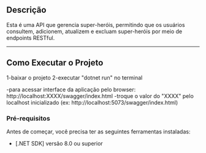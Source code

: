 ## Descrição

Esta é uma API que gerencia super-heróis, permitindo que os usuários consultem, adicionem, atualizem e excluam super-heróis por meio de endpoints RESTful.

---

## Como Executar o Projeto

1-baixar o projeto
2-executar "dotnet run" no terminal

-para acessar interface da aplicação pelo browser: http://localhost:XXXX/swagger/index.html
-troque o valor do "XXXX" pelo localhost inicializado (ex: http://localhost:5073/swagger/index.html)

### Pré-requisitos

Antes de começar, você precisa ter as seguintes ferramentas instaladas:
- [.NET SDK] versão 8.0 ou superior
